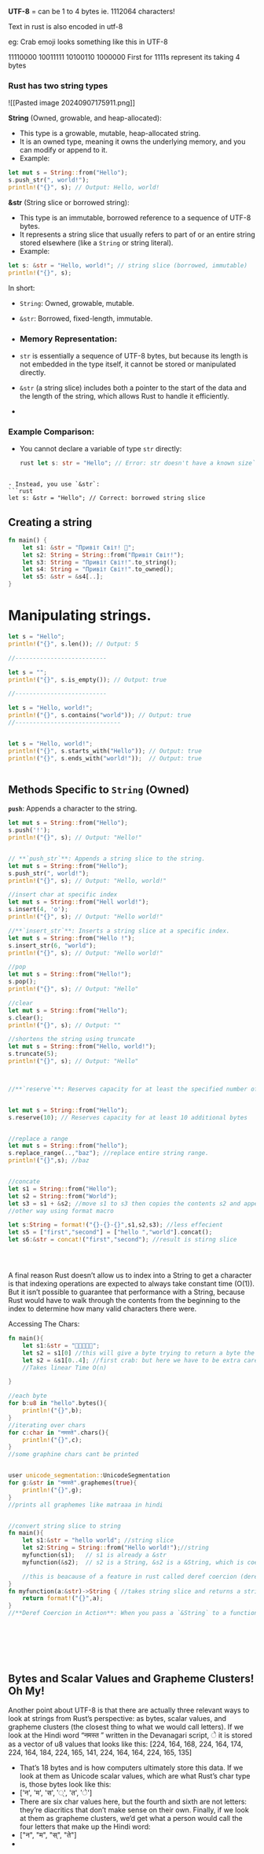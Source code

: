 **UTF-8** = can be 1 to 4 bytes
ie. 1112064 characters!

Text in rust is also encoded in utf-8


eg: Crab emoji looks something like this in UTF-8

11110000 10011111 10100110 1000000
First for 1111s represent its taking 4 bytes



### Rust has two string types

![[Pasted image 20240907175911.png]]

**String** (Owned, growable, and heap-allocated):

- This type is a growable, mutable, heap-allocated string.
- It is an owned type, meaning it owns the underlying memory, and you can modify or append to it.
- Example:
```rust
let mut s = String::from("Hello");
s.push_str(", world!");
println!("{}", s); // Output: Hello, world!

```
**&str** (String slice or borrowed string):

- This type is an immutable, borrowed reference to a sequence of UTF-8 bytes.
- It represents a string slice that usually refers to part of or an entire string stored elsewhere (like a `String` or string literal).
- Example:
```rust
let s: &str = "Hello, world!"; // string slice (borrowed, immutable)
println!("{}", s);

```
In short:

- `String`: Owned, growable, mutable.
- `&str`: Borrowed, fixed-length, immutable.
- ### **Memory Representation**:

- `str` is essentially a sequence of UTF-8 bytes, but because its length is not embedded in the type itself, it cannot be stored or manipulated directly.
- `&str` (a string slice) includes both a pointer to the start of the data and the length of the string, which allows Rust to handle it efficiently.
-
### Example Comparison:

- You cannot declare a variable of type `str` directly: 
    ```rust
    rust let s: str = "Hello"; // Error: str doesn't have a known size`
```
    
- Instead, you use `&str`:  
```rust
let s: &str = "Hello"; // Correct: borrowed string slice
```
## Creating a string
```rust 
fn main() {
    let s1: &str = "Привіт Світ! 🦀";
    let s2: String = String::from("Привіт Світ!");
    let s3: String = "Привіт Світ!".to_string();
    let s4: String = "Привіт Світ!".to_owned();
    let s5: &str = &s4[..];
}


```
# Manipulating strings.
```rust
let s = "Hello";
println!("{}", s.len()); // Output: 5

//--------------------------

let s = "";
println!("{}", s.is_empty()); // Output: true

//--------------------------

let s = "Hello, world!";
println!("{}", s.contains("world")); // Output: true
//------------------------------


let s = "Hello, world!";
println!("{}", s.starts_with("Hello")); // Output: true
println!("{}", s.ends_with("world!"));  // Output: true



```
## Methods Specific to `String` (Owned)
**`push`**: Appends a character to the string.
```rust
let mut s = String::from("Hello");
s.push('!');
println!("{}", s); // Output: "Hello!"


// **`push_str`**: Appends a string slice to the string.
let mut s = String::from("Hello");
s.push_str(", world!");
println!("{}", s); // Output: "Hello, world!"

//insert char at specific index 
let mut s = String::from("Hell world!");
s.insert(4, 'o');
println!("{}", s); // Output: "Hello world!"

//**`insert_str`**: Inserts a string slice at a specific index.
let mut s = String::from("Hello !");
s.insert_str(6, "world");
println!("{}", s); // Output: "Hello world!"

//pop
let mut s = String::from("Hello!");
s.pop();
println!("{}", s); // Output: "Hello"

//clear
let mut s = String::from("Hello");
s.clear();
println!("{}", s); // Output: ""

//shortens the string using truncate
let mut s = String::from("Hello, world!");
s.truncate(5);
println!("{}", s); // Output: "Hello"



//**`reserve`**: Reserves capacity for at least the specified number of additional bytes.


let mut s = String::from("Hello");
s.reserve(10); // Reserves capacity for at least 10 additional bytes


//replace a range
let mut s = String::from("hello");
s.replace_range(..,"baz"); //replace entire string range.
println!("{}",s); //baz


//concate
let s1 = String::from("Hello");
let s2 = String::from("World");
let s3 = s1 + &s2; //move s1 to s3 then copies the contents s2 and append it to s3
//other way using format macro

let s:String = format!("{}-{}-{}",s1,s2,s3); //less effecient
let s5 = ["first","second"] = ["hello ","world"].concat(); 
let s6:&str = concat!("first","second"); //result is stirng slice





```

A final reason Rust doesn’t allow us to index into a String to get a character is that indexing operations are expected to always take constant time (O(1)). But it isn’t possible to guarantee that performance with a String, because Rust would have to walk through the contents from the beginning to the index to determine how many valid characters there were.

Accessing The Chars:
```rust 
fn main(){
	let s1:&str = "🦀🦀🦀🦀🦀";
	let s2 = s1[0] //this will give a byte trying to return a byte the crab is 4 bytes long , rust wont allow you to do that, ERROR
	let s2 = &s1[0..4]; //first crab: but here we have to be extra careful because we have to know exactly how many bytes the char is.
	//Takes linear Time O(n)

}

//each byte
for b:u8 in "hello".bytes(){
	println!("{}",b);
}
//iterating over chars
for c:char in "नमस्ते".chars(){
	println!("{}",c);
}
//some graphine chars cant be printed


user unicode_segmentation::UnicodeSegmentation
for g:&str in "नमस्ते".graphemes(true){
	println!("{}",g);
}
//prints all graphemes like matraaa in hindi 


//convert string slice to string
fn main(){
	let s1:&str = "hello world"; //string slice
	let s2:String = String::from("Hello world!");//string
	myfunction(s1);   // s1 is already a &str
	myfunction(&s2);  // s2 is a String, &s2 is a &String, which is coerced to &str

	//this is beacause of a feature in rust called deref coercion (derefcoversion) ie. when we pass a reference to a stirng its auto matically coversed to as string slice
}
fn myfunction(a:&str)->String { //takes string slice and returns a string.
	return format!("{}",a);
}
//**Deref Coercion in Action**: When you pass a `&String` to a function that expects a `&str`, Rust automatically applies deref coercion to convert `&String` into `&str`. This works because `String` implements the `Deref` trait, and `Deref<Target = str>` is implemented for `String`, allowing `&String` to be treated as `&str`.








```

## Bytes and Scalar Values and Grapheme Clusters! Oh My!
Another point about UTF-8 is that there are actually three relevant ways to look at strings from Rust’s perspective: as bytes, scalar values, and grapheme clusters (the closest thing to what we would call letters). If we look at the Hindi word “नमस्त ” written in the Devanagari script, े it is stored as a vector of u8 values that looks like this:
[224, 164, 168, 224, 164, 174, 224, 164, 184, 224, 165, 141, 224, 164, 164, 224, 165, 135]
- That’s 18 bytes and is how computers ultimately store this data. If we look at them as Unicode scalar values, which are what Rust’s char type is, those bytes look like this:
- ['न', 'म', 'स', '्', 'त', 'े']
- There are six char values here, but the fourth and sixth are not letters: they’re diacritics that don’t make sense on their own. Finally, if we look at them as grapheme clusters, we’d get what a person would call the four letters that make up the Hindi word:
- ["न", "म", "स्", "ते"]
- 